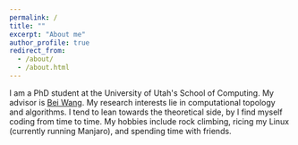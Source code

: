 ```yaml
---
permalink: /
title: ""
excerpt: "About me"
author_profile: true
redirect_from: 
  - /about/
  - /about.html
---
```


I am a PhD student at the University of Utah's School of Computing. My advisor is [Bei Wang](http://www.sci.utah.edu/~beiwang/). My research interests lie in computational topology and algorithms. I tend to lean towards the theoretical side, by I find myself coding from time to time. My hobbies include rock climbing, ricing my Linux (currently running Manjaro), and spending time with friends.
